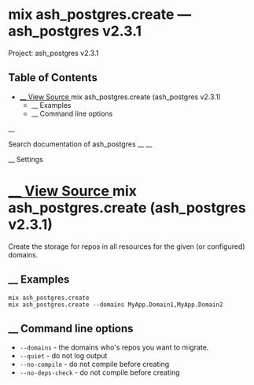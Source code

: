 # mix ash_postgres.create — ash_postgres v2.3.1

Project: ash_postgres v2.3.1

## Table of Contents

- [ __ View Source ](external_link) mix ash_postgres.create (ash_postgres v2.3.1)
  - __ Examples
  - __ Command line options

__

Search documentation of ash_postgres __ __

__ Settings

#  [ __ View Source ](external_link) mix ash_postgres.create (ash_postgres v2.3.1)

Create the storage for repos in all resources for the given (or configured) domains.

##  __ Examples
    
    
    mix ash_postgres.create
    mix ash_postgres.create --domains MyApp.Domain1,MyApp.Domain2

##  __ Command line options

  * `--domains` \- the domains who's repos you want to migrate.
  * `--quiet` \- do not log output
  * `--no-compile` \- do not compile before creating
  * `--no-deps-check` \- do not compile before creating


